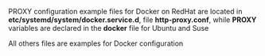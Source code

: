 PROXY configuration example files for Docker on RedHat are located in **etc/systemd/system/docker.service.d**, file **http-proxy.conf**, while **PROXY** variables are declared in the **docker** file for Ubuntu and Suse  

All others files are examples for Docker configuration
